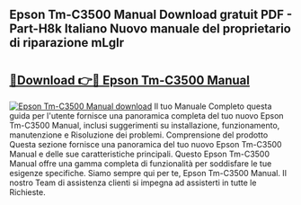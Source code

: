 ## Epson Tm-C3500 Manual Download gratuit PDF - Part-H8k Italiano Nuovo manuale del proprietario di riparazione mLglr

# <h2><a href="http://dfbod2.blite.top/?on=Epson+Tm-C3500+Manual">🔗Download 👉🔴 Epson Tm-C3500 Manual</a></h2>

[![Epson Tm-C3500 Manual download](https://i.imgur.com/lujVjoI.png)](http://dfbod2.blite.top/?on=Epson+Tm-C3500+Manual)
Il tuo Manuale Completo questa guida per l'utente fornisce una panoramica completa del tuo nuovo Epson Tm-C3500 Manual, inclusi suggerimenti su installazione, funzionamento, manutenzione e Risoluzione dei problemi. Comprensione del prodotto Questa sezione fornisce una panoramica del tuo nuovo Epson Tm-C3500 Manual e delle sue caratteristiche principali. Questo Epson Tm-C3500 Manual offre una gamma completa di funzionalità per soddisfare le tue esigenze specifiche. Siamo sempre qui per te, Epson Tm-C3500 Manual. Il nostro Team di assistenza clienti si impegna ad assisterti in tutte le Richieste.
